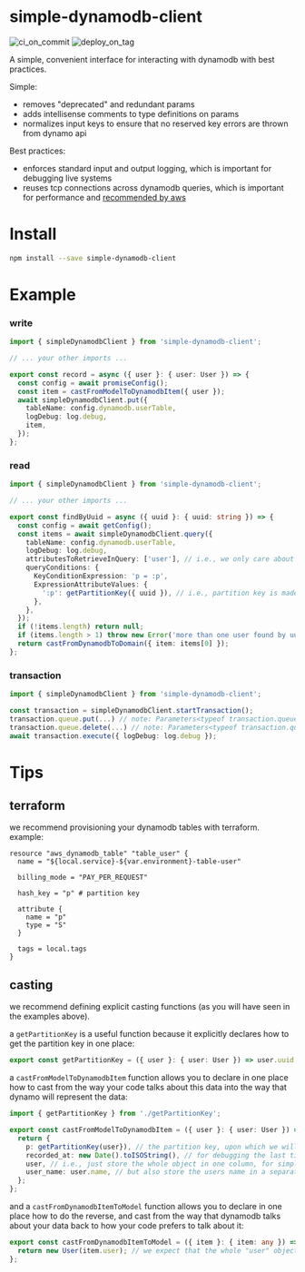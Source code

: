 # simple-dynamodb-client

![ci_on_commit](https://github.com/uladkasach/simple-dynamodb-client/workflows/ci_on_commit/badge.svg)
![deploy_on_tag](https://github.com/uladkasach/simple-dynamodb-client/workflows/deploy_on_tag/badge.svg)

A simple, convenient interface for interacting with dynamodb with best practices.

Simple:

- removes "deprecated" and redundant params
- adds intellisense comments to type definitions on params
- normalizes input keys to ensure that no reserved key errors are thrown from dynamo api

Best practices:

- enforces standard input and output logging, which is important for debugging live systems
- reuses tcp connections across dynamodb queries, which is important for performance and [recommended by aws](https://docs.aws.amazon.com/sdk-for-javascript/v2/developer-guide/node-reusing-connections.html)

# Install

```sh
npm install --save simple-dynamodb-client
```

# Example

### write

```ts
import { simpleDynamodbClient } from 'simple-dynamodb-client';

// ... your other imports ...

export const record = async ({ user }: { user: User }) => {
  const config = await promiseConfig();
  const item = castFromModelToDynamodbItem({ user });
  await simpleDynamodbClient.put({
    tableName: config.dynamodb.userTable,
    logDebug: log.debug,
    item,
  });
};
```

### read

```ts
import { simpleDynamodbClient } from 'simple-dynamodb-client';

// ... your other imports ...

export const findByUuid = async ({ uuid }: { uuid: string }) => {
  const config = await getConfig();
  const items = await simpleDynamodbClient.query({
    tableName: config.dynamodb.userTable,
    logDebug: log.debug,
    attributesToRetrieveInQuery: ['user'], // i.e., we only care about the "user" key, in this example
    queryConditions: {
      KeyConditionExpression: 'p = :p',
      ExpressionAttributeValues: {
        ':p': getPartitionKey({ uuid }), // i.e., partition key is made from uuid, in this example
      },
    },
  });
  if (!items.length) return null;
  if (items.length > 1) throw new Error('more than one user found by uuid');
  return castFromDynamodbToDomain({ item: items[0] });
};
```

### transaction

```ts
import { simpleDynamodbClient } from 'simple-dynamodb-client';

const transaction = simpleDynamodbClient.startTransaction();
transaction.queue.put(...) // note: Parameters<typeof transaction.queue.put> === Parameters<typeof simpleDynamodbClient.put>
transaction.queue.delete(...) // note: Parameters<typeof transaction.queue.delete> === Parameters<typeof simpleDynamodbClient.delete>
await transaction.execute({ logDebug: log.debug });
```

# Tips

## terraform

we recommend provisioning your dynamodb tables with terraform. example:

```hcl
resource "aws_dynamodb_table" "table_user" {
  name = "${local.service}-${var.environment}-table-user"

  billing_mode = "PAY_PER_REQUEST"

  hash_key = "p" # partition key

  attribute {
    name = "p"
    type = "S"
  }

  tags = local.tags
}
```

## casting

we recommend defining explicit casting functions (as you will have seen in the examples above).

a `getPartitionKey` is a useful function because it explicitly declares how to get the partition key in one place:

```ts
export const getPartitionKey = ({ user }: { user: User }) => user.uuid;
```

a `castFromModelToDynamodbItem` function allows you to declare in one place how to cast from the way your code talks about this data into the way that dynamo will represent the data:

```ts
import { getPartitionKey } from './getPartitionKey';

export const castFromModelToDynamodbItem = ({ user }: { user: User }) => {
  return {
    p: getPartitionKey(user}), // the partition key, upon which we will overwrite data
    recorded_at: new Date().toISOString(), // for debugging the last time cache for this was updated
    user, // i.e., just store the whole object in one column, for simplicity
    user_name: user.name, // but also store the users name in a separate column for easier visual debugging
  };
};
```

and a `castFromDynamodbItemToModel` function allows you to declare in one place how to do the reverse, and cast from the way that dynamodb talks about your data back to how your code prefers to talk about it:

```ts
export const castFromDynamodbItemToModel = ({ item }: { item: any }) => {
  return new User(item.user); // we expect that the whole "user" object is stored on `item.user`; this is reflected in the `castFromModelToDynamodbItem` function
};
```
